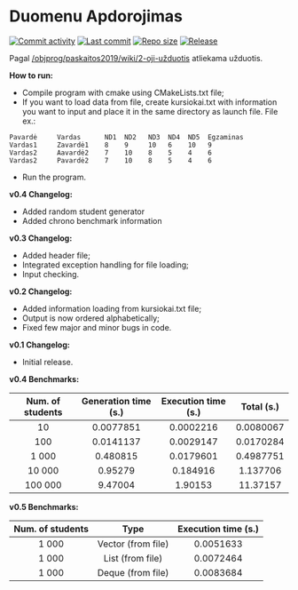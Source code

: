 Duomenu Apdorojimas
===================

[![Commit activity](https://img.shields.io/github/commit-activity/w/nogalosa/DuomenuApdorojimasCPP.svg)](https://github.com/nogalosa/DuomenuApdorojimasCPP/commits/master)
[![Last commit](https://img.shields.io/github/last-commit/nogalosa/DuomenuApdorojimasCPP.svg)](https://github.com/nogalosa/DuomenuApdorojimasCPP/commits/master)
[![Repo size](https://img.shields.io/github/repo-size/nogalosa/DuomenuApdorojimasCPP.svg)](https://github.com/nogalosa/DuomenuApdorojimasCPP/commits/master)
[![Release](https://img.shields.io/github/release/nogalosa/DuomenuApdorojimasCPP.svg)](https://github.com/nogalosa/DuomenuApdorojimasCPP/commits/master)

Pagal [/objprog/paskaitos2019/wiki/2-oji-užduotis](https://github.com/objprog/paskaitos2019/wiki/2-oji-u%C5%BEduotis) atliekama užduotis.

__How to run:__
* Compile program with cmake using CMakeLists.txt file;
* If you want to load data from file, create kursiokai.txt with information you want to input and place it in the same directory as launch file. File ex.:
```
Pavardė     Vardas      ND1  ND2   ND3  ND4  ND5  Egzaminas
Vardas1     Zavardė1    8    9     10   6    10   9
Vardas2     Aavardė2    7    10    8    5    4    6
Vardas2     Pavardė2    7    10    8    5    4    6
```
* Run the program.

__v0.4 Changelog:__
* Added random student generator
* Added chrono benchmark information

__v0.3 Changelog:__
* Added header file;
* Integrated exception handling for file loading;
* Input checking.

__v0.2 Changelog:__
* Added information loading from kursiokai.txt file;
* Output is now ordered alphabetically;
* Fixed few major and minor bugs in code.

__v0.1 Changelog:__
* Initial release.

__v0.4 Benchmarks:__

| Num. of students | Generation time (s.) | Execution time (s.) | Total (s.) |
| :---: | :---: | :---: | :---: |
| 10 | 0.0077851 | 0.0002216 | 0.0080067 |
| 100 | 0.0141137 | 0.0029147 | 0.0170284 |
| 1 000 | 0.480815 | 0.0179601 | 0.4987751 |
| 10 000 | 0.95279 | 0.184916 | 1.137706 |
| 100 000 | 9.47004 | 1.90153 | 11.37157 |

__v0.5 Benchmarks:__

| Num. of students | Type | Execution time (s.) |
| :---: | :---: | :---: |
| 1 000 | Vector (from file) | 0.0051633 |
| 1 000 | List (from file) | 0.0072464 |
| 1 000 | Deque (from file) | 0.0083684 |